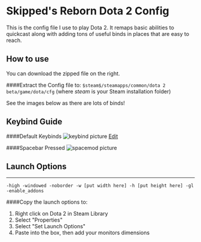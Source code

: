 Skipped's Reborn Dota 2 Config
=======================

This is the config file I use to play Dota 2. It remaps basic abilities to quickcast along with adding tons of useful binds in places that are easy to reach.

How to use
----------
You can download the zipped file on the right. 

####Extract the Config file to:
`$steam$/steamapps/common/dota 2 beta/game/dota/cfg` 
(where $steam$ is your Steam installation folder)

See the images below as there are lots of binds!

Keybind Guide
-----

####Default Keybinds
![keybind picture](http://puu.sh/iFqIz/f100bf3792.png) [Edit](http://www.keyboard-layout-editor.com/##@_backcolor=%23222222%3B&@_c=%2300ff40&t=%23282828&p=DCS%3B&=%0A%0A%0A%0AEsc%0A%0ACancel%20Select&_x:1&c=%23ff80ff%3B&=%0A%0A%0A%0AF1%0A%0ARune%20Check%20Shuffle&_c=%2300ff40%3B&=%0A%0A%0A%0AF2%0A%0ACourier%20Control%20Group&_c=%23282828&t=%23aaaaaa%3B&=%0A%0A%0A%0AF3&_c=%230080ff&t=%23282828%3B&=%0A%0A%0A%0AF4%0A%0AQuick%20Buy&_x:0.5&c=%23800040&t=%23aaaaaa%3B&=%0A%0A%0A%0AF5%0A%0AGame%20Menu%20Toggle&=%0A%0A%0A%0AF6%0A%0ACombat%20Log%20Toggle&=%0A%0A%0A%0AF7%0A%0ACast%20Mode%20Toggle&_t=%23AAAAAA%3B&=%0A%0A%0A%0AF8%0A%0AReload%20Auto-Exec&_x:0.5%3B&=%0A%0A%0A%0AF9%0A%0APause%20Game&=%0A%0A%0A%0AF10%0A%0AToggle%20Auto%20Select&=%0A%0A%0A%0AF11%0A%0AToggle%20Dev%20Mode&=%0A%0A%0A%0AF12%0A%0AScreen%20Capture&_x:0.5&c=%23282828&t=%23aaaaaa%3B&=%0A%0A%0A%0APrtScr&=%0A%0A%0A%0AS.Lock&=%0A%0A%0A%0APause%0ABreak%3B&@_y:0.5&c=%23ff8000&t=%23282828&a:0%3B&=%0A%0A%0A%0A%2F&nbsp%2F%3B~%0A%60%2F&nbsp%2F%3B%0AScore%20board&_c=%2300ff40%3B&=%0A%0A%0A%0A%2F&nbsp%2F%3B!%0A1%2F&nbsp%2F%3B%0ASelect%20+Jump%20Hero&=%0A%0A%0A%0A%2F&nbsp%2F%3B%2F@%0A2%2F&nbsp%2F%3B%0AControl%20Group%201&=%0A%0A%0A%0A%2F&nbsp%2F%3B%23%0A3%2F&nbsp%2F%3B%0AControl%20Group%202&=%0A%0A%0A%0A%2F&nbsp%2F%3B$%0A4%2F&nbsp%2F%3B%0AControl%20Group%203&=%0A%0A%0A%0A%2F&nbsp%2F%3B%25%0A5%2F&nbsp%2F%3B%0AControl%20Group%204&=%0A%0A%0A%0A%2F&nbsp%2F%3B%5E%0A6%2F&nbsp%2F%3B%0AControl%20Group%205&=%0A%0A%0A%0A%2F&nbsp%2F%3B%2F&%0A7%2F&nbsp%2F%3B%0AControl%20Group%206&=%0A%0A%0A%0A%2F&nbsp%2F%3B*%0A8%2F&nbsp%2F%3B%0AControl%20Group%207&=%0A%0A%0A%0A%2F&nbsp%2F%3B(%0A9%2F&nbsp%2F%3B%0AControl%20Group%208&_c=%23282828&t=%23aaaaaa%3B&=%0A%0A%0A%0A%2F&nbsp%2F%3B)%0A0%2F&nbsp%2F%3B&=%0A%0A%0A%0A%2F&nbsp%2F%3B%2F_%0A-%2F&nbsp%2F%3B&=%0A%0A%0A%0A%2F&nbsp%2F%3B+%0A%2F=%2F&nbsp%2F%3B&_a:4&w:2%3B&=%0A%0A%0A%0ABackspace&_x:0.5%3B&=%0A%0A%0A%0AInsert&=%0A%0A%0A%0AHome&=%0A%0A%0A%0APgUp&_x:0.5%3B&=%0A%0A%0A%0AN.Lock&=%0A%0A%0A%0A%2F%2F&=%0A%0A%0A%0A*&=%0A%0A%0A%0A-%3B&@_c=%2300ff40&t=%23282828&w:1.5%3B&=%0A%0A%0A%0ATab%0A%0ACycle%20Selected%20Units&_c=%23aaaaaa%3B&=%0A%0A%0A%0AQ%0A%0AQuick%20Ab%201&=%0A%0A%0A%0AW%0A%0AQuick%20Ab%202&=%0A%0A%0A%0AE%0A%0AQuick%20Ab%203&=%0A%0A%0A%0AR%0A%0AQuick%20Ult&_c=%23804000&t=%23aaaaaa%3B&=%0A%0A%0A%0AT%0A%0AQuick%20Item%202&_c=%230080ff&t=%23282828%3B&=%0A%0A%0A%0AY%0A%0AAbility%20Learn%20Mode&_c=%23282828&t=%23aaaaaa%3B&=%0A%0A%0A%0AU&_t=%23AAAAAA%3B&=%0A%0A%0A%0AI&_t=%23aaaaaa%3B&=%0A%0A%0A%0AO&=%0A%0A%0A%0AP&_c=%23800040&t=%23AAAAAA&a:0%3B&=%0A%0A%0A%0A%2F&nbsp%2F%3B%7B%0A%5B%2F&nbsp%2F%3B%0AUse%20Action%20Item&=%0A%0A%0A%0A%2F&nbsp%2F%3B%7D%0A%5D%2F&nbsp%2F%3B%0AUse%20Taunt%20Item&_w:1.5%3B&=%0A%0A%0A%0A%2F&nbsp%2F%3B%2F&nbsp%2F%3B%2F&nbsp%2F%3B%2F&nbsp%2F%3B%2F&nbsp%2F%3B%7C%0A%5C%2F&nbsp%2F%3B%2F&nbsp%2F%3B%2F&nbsp%2F%3B%2F&nbsp%2F%3B%2F&nbsp%2F%3B%0AToggle%20Console&_x:0.5&c=%23282828&t=%23aaaaaa&a:4%3B&=%0A%0A%0A%0ADelete&=%0A%0A%0A%0AEnd&=%0A%0A%0A%0APgDn&_x:0.5&a:0%3B&=%0A%0A%0A%0A7%0AHome&_c=%23ff80ff&t=%23282828%3B&=%0A%0A%0A%0A8%0A%E2%86%91%0ACamera%20Up&_c=%23282828&t=%23aaaaaa%3B&=%0A%0A%0A%0A9%0APgUp&_a:4&h:2%3B&=%0A%0A%0A%0A+%3B&@_c=%23ff8000&t=%23282828&w:1.75%3B&=%0A%0A%0A%0ACaps%20Lock%0A%0AVoice%20Chat%20Push%20to%20talk&_c=%2300ffff%3B&=%0A%0A%0A%0AA%0A%0AQuick%20Attack%20Move&=%0A%0A%0A%0AS%0A%0AStop&_c=%23aaaaaa%3B&=%0A%0A%0A%0AD%0A%0AQuick%20Ab%204&=%0A%0A%0A%0AF%0A%0AQuick%20Ab%205&_c=%23804000&t=%23aaaaaa%3B&=%0A%0A%0A%0AG%0A%0AQuick%20Item%205&_c=%23282828%3B&=%0A%0A%0A%0AH&_c=%23ff8000&t=%23282828%3B&=%0A%0A%0A%0AJ%0A%0Asay%20miss%20top&=%0A%0A%0A%0AK%0A%0Asay%20miss%20middle&=%0A%0A%0A%0AL%0A%0Asay%20miss%20bot&_c=%23282828&t=%23aaaaaa&a:0%3B&=%0A%0A%0A%0A%2F&nbsp%2F%3B%2F:%0A%2F%3B%2F&nbsp%2F%3B&=%0A%0A%0A%0A%2F&nbsp%2F%3B%22%0A'%2F&nbsp%2F%3B&_c=%23ff8000&t=%23282828&a:4&w:2.25%3B&=%0A%0A%0A%0AEnter%0A%0ASay%20Team&_x:4&c=%23ff80ff&a:0%3B&=%0A%0A%0A%0A4%0A%E2%86%90%0ACamera%20Left&=%0A%0A%0A%0A5%0A%0ACamera%20Grip&=%0A%0A%0A%0A6%0A%E2%86%92%0ACamera%20Right%3B&@_c=%23008080&t=%23aaaaaa&a:4&w:2.25%3B&=%0A%0A%0A%0AShift%0A%0AQueue%20Orders%20Modifier&_c=%230080ff&t=%23282828%3B&=%0A%0A%0A%0AZ%0A%0ALearn%20Stats&_c=%23282828&t=%23aaaaaa%3B&=%0A%0A%0A%0AX&_c=%23804000%3B&=%0A%0A%0A%0AC%0A%0AQuick%20Item%206&=%0A%0A%0A%0AV%0A%0AQuick%20Item%203&_c=%230080ff&t=%23282828%3B&=%0A%0A%0A%0AB%0A%0AToggle%20Shop&_c=%23ff8000%3B&=%0A%0A%0A%0AN%0A%0Asay%20fall%20back&=%0A%0A%0A%0AM%0A%0Asay%20return&_a:0%3B&=%0A%0A%0A%0A%2F&nbsp%2F%3B%3C%0A,%2F&nbsp%2F%3B%0Asay%20davai&_c=%23282828&t=%23aaaaaa%3B&=%0A%0A%0A%0A%2F&nbsp%2F%3B%3E%0A.%2F&nbsp%2F%3B&=%0A%0A%0A%0A%2F&nbsp%2F%3B%3F%0A%2F%2F%2F&nbsp%2F%3B&_a:4&w:2.75%3B&=%0A%0A%0A%0AShift&_x:1.5%3B&=%0A%0A%0A%0A%E2%86%91&_x:1.5&a:0%3B&=%0A%0A%0A%0A1%0AEnd&_c=%23ff80ff&t=%23282828%3B&=%0A%0A%0A%0A2%0A%E2%86%93%0ACamera%20Down&_c=%23282828&t=%23aaaaaa%3B&=%0A%0A%0A%0A3%0APgDn&_c=%23ff8000&t=%23282828&a:4&h:2%3B&=%0A%0A%0A%0AEnter%0A%0ASay%20Team%3B&@_c=%23008080&t=%23aaaaaa&w:1.25%3B&=%0A%0A%0A%0ACtrl%0A%0AUnified%20Orders%20Modifier&_c=%23282828&w:1.25%3B&=%0A%0A%0A%0AWin&_c=%23008080&w:1.25%3B&=%0A%0A%0A%0AAlt%0A%0ANormal%20Cast%20Modifier&_p=DCS%20SPACE&a:5&w:6.25%3B&=%0A%0A%0A%0A%0A%0ASelf%20Cast%20Modifier&_c=%23282828&p=DCS&a:4&w:1.25%3B&=%0A%0A%0A%0AAlt&_w:1.25%3B&=%0A%0A%0A%0AWin&_w:1.25%3B&=%0A%0A%0A%0AMenu&_w:1.25%3B&=%0A%0A%0A%0ACtrl&_x:0.5%3B&=%0A%0A%0A%0A%E2%86%90&=%0A%0A%0A%0A%E2%86%93&=%0A%0A%0A%0A%E2%86%92&_x:0.5&a:0&w:2%3B&=%0A%0A%0A%0A%2F&nbsp%2F%3B%2F&nbsp%2F%3B%2F&nbsp%2F%3B%2F&nbsp%2F%3B%2F&nbsp%2F%3B0%0AIns%2F&nbsp%2F%3B%2F&nbsp%2F%3B%2F&nbsp%2F%3B%2F&nbsp%2F%3B%2F&nbsp%2F%3B&=%0A%0A%0A%0A%2F&nbsp%2F%3B.%0ADel%2F&nbsp%2F)

####Spacebar Pressed
![spacemod picture](http://puu.sh/bz6eJ/a3bdb77f98.png)

## Launch Options
--------------
`-high -windowed -noborder -w [put width here] -h [put height here] -gl -enable_addons`

####Copy the launch options to:
1. Right click on Dota 2 in Steam Library
2. Select "Properties"
3. Select "Set Launch Options"
4. Paste into the box, then add your monitors dimensions


